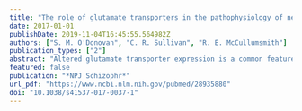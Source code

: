 ```yaml
---
title: "The role of glutamate transporters in the pathophysiology of neuropsychiatric disorders"
date: 2017-01-01
publishDate: 2019-11-04T16:45:55.564982Z
authors: ["S. M. O'Donovan", "C. R. Sullivan", "R. E. McCullumsmith"]
publication_types: ["2"]
abstract: "Altered glutamate transporter expression is a common feature of many neuropsychiatric conditions, including schizophrenia. Excitatory amino acid transporters (EAATs) are responsible for the reuptake of glutamate, preventing non-physiological spillover from the synapse. Postmortem studies have revealed significant dysregulation of EAAT expression in various brain regions at the cellular and subcellular level. Recent animal studies have also demonstrated a role for glutamate spillover as a mechanism of disease. In this review, we describe current evidence for the role of glutamate transporters in regulating synaptic plasticity and transmission. In neuropsychiatric conditions, EAAT splice variant expression is altered. There are changes in the localization of the transporters and disruption of the metabolic and structural protein network that supports EAAT activity. This results in aberrant neuroplasticity and excitatory signaling, contributing to the symptoms associated with neuropsychiatric disease. Understanding the complex functions of glutamate transporters will clarify the relevance of their role in the pathophysiology of neuropsychiatric disorders."
featured: false
publication: "*NPJ Schizophr*"
url_pdf: "https://www.ncbi.nlm.nih.gov/pubmed/28935880"
doi: "10.1038/s41537-017-0037-1"
---
```


